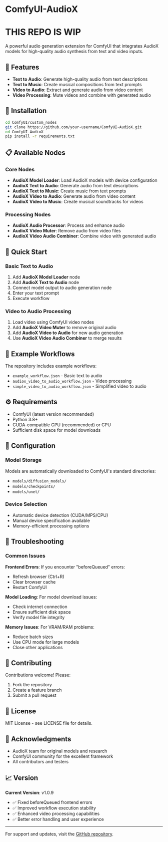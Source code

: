 # ComfyUI-AudioX

# THIS REPO IS WIP

A powerful audio generation extension for ComfyUI that integrates AudioX models for high-quality audio synthesis from text and video inputs.

## 🎵 Features

- **Text to Audio**: Generate high-quality audio from text descriptions
- **Text to Music**: Create musical compositions from text prompts
- **Video to Audio**: Extract and generate audio from video content
- **Video Processing**: Mute videos and combine with generated audio

## 🚀 Installation
```bash
cd ComfyUI/custom_nodes
git clone https://github.com/your-username/ComfyUI-AudioX.git
cd ComfyUI-AudioX
pip install -r requirements.txt
```

## 📋 Available Nodes

### Core Nodes
- **AudioX Model Loader**: Load AudioX models with device configuration
- **AudioX Text to Audio**: Generate audio from text descriptions
- **AudioX Text to Music**: Create music from text prompts
- **AudioX Video to Audio**: Generate audio from video content
- **AudioX Video to Music**: Create musical soundtracks for videos

### Processing Nodes
- **AudioX Audio Processor**: Process and enhance audio
- **AudioX Video Muter**: Remove audio from video files
- **AudioX Video Audio Combiner**: Combine video with generated audio

## 🎯 Quick Start

### Basic Text to Audio
1. Add **AudioX Model Loader** node
2. Add **AudioX Text to Audio** node
3. Connect model output to audio generation node
4. Enter your text prompt
5. Execute workflow

### Video to Audio Processing
1. Load video using ComfyUI video nodes
2. Add **AudioX Video Muter** to remove original audio
3. Add **AudioX Video to Audio** for new audio generation
4. Use **AudioX Video Audio Combiner** to merge results

## 📁 Example Workflows

The repository includes example workflows:
- `example_workflow.json` - Basic text to audio
- `audiox_video_to_audio_workflow.json` - Video processing
- `simple_video_to_audio_workflow.json` - Simplified video to audio

## ⚙️ Requirements

- ComfyUI (latest version recommended)
- Python 3.8+
- CUDA-compatible GPU (recommended) or CPU
- Sufficient disk space for model downloads

## 🔧 Configuration

### Model Storage
Models are automatically downloaded to ComfyUI's standard directories:
- `models/diffusion_models/`
- `models/checkpoints/`
- `models/unet/`

### Device Selection
- Automatic device detection (CUDA/MPS/CPU)
- Manual device specification available
- Memory-efficient processing options

## 🐛 Troubleshooting

### Common Issues

**Frontend Errors**: If you encounter "beforeQueued" errors:
- Refresh browser (Ctrl+R)
- Clear browser cache
- Restart ComfyUI

**Model Loading**: For model download issues:
- Check internet connection
- Ensure sufficient disk space
- Verify model file integrity

**Memory Issues**: For VRAM/RAM problems:
- Reduce batch sizes
- Use CPU mode for large models
- Close other applications

## 🤝 Contributing

Contributions welcome! Please:
1. Fork the repository
2. Create a feature branch
3. Submit a pull request

## 📄 License

MIT License - see LICENSE file for details.

## 🙏 Acknowledgments

- AudioX team for original models and research
- ComfyUI community for the excellent framework
- All contributors and testers

## 📈 Version

**Current Version**: v1.0.9
- ✅ Fixed beforeQueued frontend errors
- ✅ Improved workflow execution stability
- ✅ Enhanced video processing capabilities
- ✅ Better error handling and user experience

---

For support and updates, visit the [GitHub repository](https://github.com/your-username/ComfyUI-AudioX).
